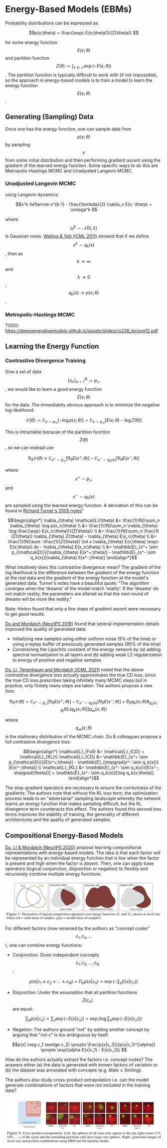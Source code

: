 # Energy-Based Models (EBMs)

Probability distributions can be expressed as:

$$p(x;\theta) = \frac{\exp(-E(x;\theta))}{Z(\theta)} $$

for some energy function $$E(x;\theta)$$ and partition function $$Z(\theta) := \int_{x \in \mathcal{X}} \exp(-E(x ;\theta))$$. 
The partition function is typically difficult to work with (if not impossible), so the approach in
energy-based models is to train a model to learn the energy function $$E(x;\theta)$$.

## Generating (Sampling) Data

Once one has the energy function, one can sample data from $$p(x;\theta)$$ by sampling $$x$$ from
some initial distribution and then performing gradient ascent using the gradient of the learned energy function.
Some specific ways to do this are Metropolis-Hastings MCMC and Unadjusted Langevin MCMC. 

### Unadjusted Langevin MCMC

using Langevin dynamics:

$$x^k \leftarrow x^{k-1} - \frac{\lambda}{2} \nabla_x E(x; \theta) + \omega^k $$

where $$\omega^k \sim \mathcal{N}(0, \lambda)$$ is Gaussian noise. [Welling & Yeh (ICML 2011)](https://www.stats.ox.ac.uk/~teh/research/compstats/WelTeh2011a.pdf)
showed that if we define $$x^k \sim q_k(x)$$, then as $$k \rightarrow \infty$$ and $$\lambda \rightarrow 0$$,
$$q_k(x) \rightarrow p(x;\theta)$$.

### Metropolis-Hastings MCMC

TODO: https://deepgenerativemodels.github.io/assets/slides/cs236_lecture12.pdf


## Learning the Energy Function

### Contrastive Divergence Training

Give a set of data $$\{x_n\}_{n=1}^N := p_{\mathcal{D}}$$, we would like to learn a good energy function $$E(x;\theta)$$
for the data. The immediately obvious approach is to minimize the negative log-likelihood:

$$\mathcal{L}(\theta) := \mathbb{E}_{x \sim p_{\mathcal{D}}}[-\log p(x;\theta)] = \mathbb{E}_{x \sim p_{\mathcal{D}}}[E(x;\theta) - \log Z(\theta)]$$

This is intractable because of the partition function $$Z(\theta)$$, so we can instead use

$$\nabla_{\theta} \mathcal{L}(\theta) \approx \mathbb{E}_{x^+ \sim p_{\mathcal{D}}}[\nabla_{\theta} E(x^+;\theta)] - \mathbb{E}_{x^- \sim q_k(x)}[\nabla_{\theta} E(x^-;\theta)]$$

where $$x^+ \sim p_{\mathcal{D}}$$ and $$x^- \sim q_k(x)$$ are sampled using the learned energy function. A derivation
of this can be found in [Richard Turner's 2005 notes](http://www.gatsby.ucl.ac.uk/~turner/Notes/ContrastiveDivergence/CDv3.pdf?ref=inference.vc)"

$$\begin{align*}
\nabla_{\theta} \mathcal{L}(\theta) &= \frac{1}{N}\sum_n \nabla_{\theta} \log p(x_n;\theta) \\
&= \frac{1}{N}\sum_n \nabla_{\theta} \log \frac{\exp(-E(x_n;\theta))}{Z(\theta)} \\
&= \frac{1}{N}\sum_n \frac{1}{Z(\theta)} \nabla_{\theta} Z(\theta) - \nabla_{\theta} E(x_n;\theta) \\
&= \frac{1}{N}\sum -\frac{1}{Z(\theta)} \int x \nabla_{\theta} E(x;\theta) \exp(-E(x;\theta)) dx - \nabla_{\theta} E(x_n;\theta) \\
&= \mathbb{E}_{x^+ \sim p_{\mathcal{D}}}[\nabla_{\theta} E(x^+;\theta)] - \mathbb{E}_{x^- \sim q_k(x)}[\nabla_{\theta} E(x^-;\theta)]
\end{align*}$$

What intuitively does this contrastive divergence mean? The gradient of the log likelihood is the difference
between the gradient of the energy function at the real data and the gradient of the energy function at the model's
generated data. Turner's notes have a beautiful quote: "The algorithm coverges when the ‘dreams’ of the model match ‘reality’.
If the ‘dreams’ do not match reality, the parameters are altered so that the next round of dreams will 
be more like reality."

Note: Hinton found that only a few steps of gradient ascent were necessary to get good results.

[Du and Mordatch (NeurIPS 2019)](https://arxiv.org/abs/1903.08689) found that several implementation details improved the
quality of generated data:

- Initializing new samples using either uniform noise (5% of the time) or using a replay buffer of previously generated samples (95% of the time)
- Constraining the Lipschitz constant of the energy network by (a) adding spectral normalization to all layers and (b) adding weak L2 regularization to energy of positive and negative samples

[Du, Li, Tenenbaum and Mordatch (ICML 2021)](https://arxiv.org/abs/2012.01316) noted that the above contrastive divergence loss
actually approximates the true CD loss, since the true CD loss prescribes taking infinitely many MCMC
steps but in practice, only finitely many steps are taken. The authors propose a new loss:

$$\nabla_{\theta} \mathcal{L}(\theta) = \mathbb{E}_{x^+ \sim p_{\mathcal{D}}}[\nabla_{\theta} E(x^+;\theta)] - \mathbb{E}_{x^- \sim q_k(x)}[\nabla_{\theta} E(x^-;\theta)] + \nabla_{\theta} q_k(x; \theta) \partial_{q_k(x; \theta)} KL(q_k(x; \theta)|| q_{\infty}(x;\theta))$$

where $$q_{\infty}(x;\theta)$$ is the stationary distribution of the MCMC chain. Du & colleagues propose a full
contrastive divergence loss:

$$\begin{align*}
\mathcal{L}_{Full} &= \mathcal{L}_{CD} + \mathcal{L}_{KL}\\
\mathcal{L}_{CD} &= \mathbb{E}_{x^+ \sim p_{\mathcal{D}}}[E(x^+;\theta)] - \mathbb{E}_{stopgrad(x^- \sim q_k(x))}[E(x^-;\theta)] \\
\mathcal{L}_{KL} &= \mathbb{E}_{x^- \sim q_k(x)}[E(x^-; stopgrad(\theta))] + \mathbb{E}_{x^- \sim q_k(x)}[\log q_k(x;\theta)]
\end{align*}$$

The stop-gradient operators are necessary to ensure the correctness of the gradients. The authors note that
without the KL loss term, the optimization process leads to an "adversarial" sampling landscape whereby
the network learns an energy function that makes sampling difficult, but the KL divergence term counteracts
this effect. The authors found this second loss terms improves the stability of training, the generality of
different architectures and the quality of generated samples.

## Compositional Energy-Based Models

[Du, Li & Mordatch (NeurIPS 2020)](https://proceedings.neurips.cc/paper/2020/hash/49856ed476ad01fcff881d57e161d73f-Abstract.html)
propose learning compositional representations with energy-based models. The idea is that each factor will be 
represented by an individual energy function that is low when the factor is present and high when the factor is absent.
Then, one can apply base operators (logical conjunction, disjunction or negation) to flexibly and recursively
combine multiple energy functions.

![](energy_based_models/du_neurips_2020_compositional_ebm/fig1.png)

For different factors (now renamed by the authors as "concept codes" $$c_1, c_2, ...$$), one can combine energy functions:

- Conjunction: Given independent concepts $$c_1, c_2, ..., c_N$$:

$$p(x | c_1 \wedge c_2 \wedge ... \wedge c_N) = \prod_n p(x | c_n) \propto \exp (- \sum_n E(x|c_n) )$$

- Disjunction: Under the assumption that all partition functions $$Z(c_n)$$ are equal:

$$\sum_n p(x|c_n) \propto \sum_n \exp(- E(x | c_n)) = \exp(\log \sum_n \exp(-E(x| c_n))) $$

- Negation: The authors ground "not" by adding another concept by arguing that "not c" is too ambiguious by itself.

$$p(x| \neg c_1 \wedge c_2) \propto \frac{p(x|c_2)}{p(x|c_1)^{\alpha}} \propto \exp(\alpha E(x|c_1) - E(x|c_2)) $$

How do the authors actually extract the factors i.e. concept codes? The answers either (a) the data is generated 
with known factors of variation or (b) the dataset was annotated with concepts (e.g. Male $\wedge$ Smiling).

The authors also study cross-product extrapolation i.e. can the model generate combinations of factors
that were not included in the training data?

![](energy_based_models/du_neurips_2020_compositional_ebm/fig9.png)